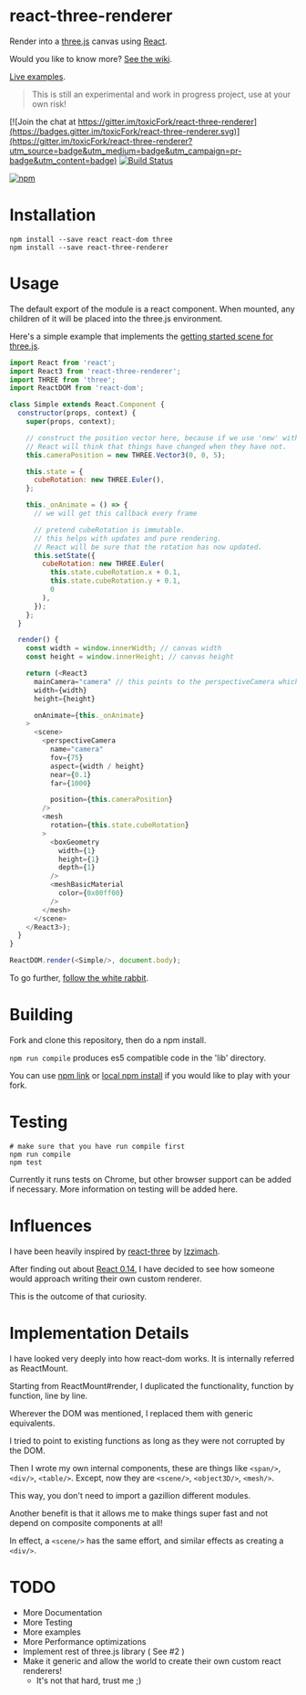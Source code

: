 react-three-renderer
====================

Render into a [three.js](http://threejs.org/) canvas using [React](https://github.com/facebook/react).

Would you like to know more? [See the wiki](https://github.com/toxicFork/react-three-renderer/wiki).

[Live examples](http://toxicfork.github.io/react-three-renderer-example/).

> This is still an experimental and work in progress project, use at your own risk!

[![Join the chat at https://gitter.im/toxicFork/react-three-renderer](https://badges.gitter.im/toxicFork/react-three-renderer.svg)](https://gitter.im/toxicFork/react-three-renderer?utm_source=badge&utm_medium=badge&utm_campaign=pr-badge&utm_content=badge) [![Build Status](https://travis-ci.org/toxicFork/react-three-renderer.svg)](https://travis-ci.org/toxicFork/react-three-renderer)

[![npm](https://nodei.co/npm/react-three-renderer.svg?downloads=true)](https://nodei.co/npm/react-three-renderer/)

Installation
============

```
npm install --save react react-dom three
npm install --save react-three-renderer
```

Usage
=====
The default export of the module is a react component. When mounted, any children of it will be placed into the three.js
environment.

Here's a simple example that implements the [getting started scene for three.js](http://threejs.org/docs/index.html#Manual/Introduction/Creating_a_scene).

```js
import React from 'react';
import React3 from 'react-three-renderer';
import THREE from 'three';
import ReactDOM from 'react-dom';

class Simple extends React.Component {
  constructor(props, context) {
    super(props, context);

    // construct the position vector here, because if we use 'new' within render,
    // React will think that things have changed when they have not.
    this.cameraPosition = new THREE.Vector3(0, 0, 5);

    this.state = {
      cubeRotation: new THREE.Euler(),
    };

    this._onAnimate = () => {
      // we will get this callback every frame

      // pretend cubeRotation is immutable.
      // this helps with updates and pure rendering.
      // React will be sure that the rotation has now updated.
      this.setState({
        cubeRotation: new THREE.Euler(
          this.state.cubeRotation.x + 0.1,
          this.state.cubeRotation.y + 0.1,
          0
        ),
      });
    };
  }

  render() {
    const width = window.innerWidth; // canvas width
    const height = window.innerHeight; // canvas height

    return (<React3
      mainCamera="camera" // this points to the perspectiveCamera which has the name set to "camera" below
      width={width}
      height={height}

      onAnimate={this._onAnimate}
    >
      <scene>
        <perspectiveCamera
          name="camera"
          fov={75}
          aspect={width / height}
          near={0.1}
          far={1000}

          position={this.cameraPosition}
        />
        <mesh
          rotation={this.state.cubeRotation}
        >
          <boxGeometry
            width={1}
            height={1}
            depth={1}
          />
          <meshBasicMaterial
            color={0x00ff00}
          />
        </mesh>
      </scene>
    </React3>);
  }
}

ReactDOM.render(<Simple/>, document.body);
```

To go further, [follow the white rabbit](https://github.com/toxicFork/react-three-renderer/wiki/Entry-Point).

Building
========

Fork and clone this repository, then do a npm install.

``` npm run compile ``` produces es5 compatible code in the 'lib' directory.

You can use [npm link](https://docs.npmjs.com/cli/link) or [local npm install](http://stackoverflow.com/questions/8088795/installing-a-local-module-using-npm) if you would like to play with your fork.

Testing
=======

```
# make sure that you have run compile first
npm run compile
npm test
```

Currently it runs tests on Chrome, but other browser support can be added if necessary.
More information on testing will be added here.

Influences
==========

I have been heavily inspired by [react-three](https://github.com/Izzimach/react-three) by [Izzimach](https://github.com/Izzimach/).

After finding out about [React 0.14](https://facebook.github.io/react/blog/2015/10/07/react-v0.14.html), I have decided to see how someone would approach writing their own custom renderer.

This is the outcome of that curiosity.

Implementation Details
======================

I have looked very deeply into how react-dom works. It is internally referred as ReactMount.

Starting from ReactMount#render, I duplicated the functionality, function by function, line by line.

Wherever the DOM was mentioned, I replaced them with generic equivalents.

I tried to point to existing functions as long as they were not corrupted by the DOM.

Then I wrote my own internal components, these are things like ``` <span/> ```, ``` <div/> ```, ``` <table/> ```. Except, now they are  ``` <scene/> ```, ``` <object3D/> ```, ``` <mesh/> ```.

This way, you don't need to import a gazillion different modules.

Another benefit is that it allows me to make things super fast and not depend on composite components at all! 

In effect, a ``` <scene/> ``` has the same effort, and similar effects as creating a  ``` <div/> ```. 

TODO
====
- More Documentation
- More Testing
- More examples
- More Performance optimizations
- Implement rest of three.js library ( See #2 )
- Make it generic and allow the world to create their own custom react renderers!
    - It's not that hard, trust me ;)
